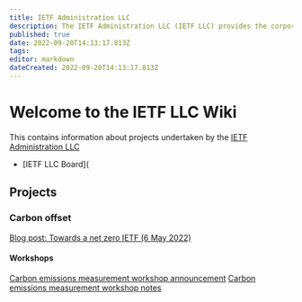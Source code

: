 ```yaml
---
title: IETF Administration LLC
description: The IETF Administration LLC (IETF LLC) provides the corporate legal home for the IETF, the Internet Architecture Board (IAB), and the Internet Research Task Force (IRTF).
published: true
date: 2022-09-20T14:13:17.813Z
tags: 
editor: markdown
dateCreated: 2022-09-20T14:13:17.813Z
---
```


# Welcome to the IETF LLC Wiki
This contains information about projects undertaken by the [IETF Administration LLC](https://www.ietf.org/about/administration/)

+ [IETF LLC Board](

## Projects
### Carbon offset
[Blog post: Towards a net zero IETF (6 May 2022)](https://www.ietf.org/blog/towards-a-net-zero-ietf/)

#### Workshops
[Carbon emissions measurement workshop announcement](https://mailarchive.ietf.org/arch/msg/admin-discuss/pyJkhxmOwfWifBfuj4ux4RfdS5Y/)
[Carbon emissions measurement workshop notes](https://notes.ietf.org/carbon-workshop-emissions-measurement)

#### 

